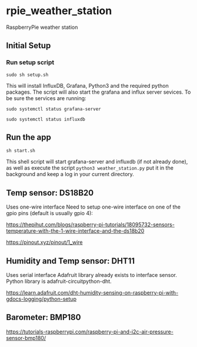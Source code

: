 # rpie_weather_station
RaspberryPie weather station


## Initial Setup

### Run setup script

`sudo sh setup.sh`

This will install InfluxDB, Grafana, Python3 and the required python packages. The script will also start the grafana and influx server sevices. To be sure the services are running:

`sudo systemctl status grafana-server`

`sudo systemctl status influxdb`

## Run the app

`sh start.sh`

This shell script will start grafana-server and influxdb (if not already done), as well as execute the script `python3 weather_station.py` put it in the background and keep a log in your current directory.


## Temp sensor:  DS18B20
Uses one-wire interface
Need to setup one-wire interface on one of the gpio pins (default is usually gpio 4):

https://thepihut.com/blogs/raspberry-pi-tutorials/18095732-sensors-temperature-with-the-1-wire-interface-and-the-ds18b20

https://pinout.xyz/pinout/1_wire

## Humidity and Temp sensor: DHT11
Uses serial interface
Adafruit library already exists to interface sensor. Python library is adafruit-circuitpython-dht.

https://learn.adafruit.com/dht-humidity-sensing-on-raspberry-pi-with-gdocs-logging/python-setup

## Barometer: BMP180

https://tutorials-raspberrypi.com/raspberry-pi-and-i2c-air-pressure-sensor-bmp180/

